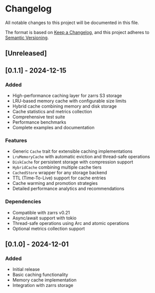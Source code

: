 # Changelog

All notable changes to this project will be documented in this file.

The format is based on [Keep a Changelog](https://keepachangelog.com/en/1.0.0/),
and this project adheres to [Semantic Versioning](https://semver.org/spec/v2.0.0.html).

## [Unreleased]

## [0.1.1] - 2024-12-15

### Added
- High-performance caching layer for zarrs S3 storage
- LRU-based memory cache with configurable size limits
- Hybrid cache combining memory and disk storage
- Cache statistics and metrics collection
- Comprehensive test suite
- Performance benchmarks
- Complete examples and documentation

### Features
- Generic `Cache` trait for extensible caching implementations
- `LruMemoryCache` with automatic eviction and thread-safe operations
- `DiskCache` for persistent storage with compression support
- `HybridCache` combining multiple cache tiers
- `CachedStore` wrapper for any storage backend
- TTL (Time-To-Live) support for cache entries
- Cache warming and promotion strategies
- Detailed performance analytics and recommendations

### Dependencies
- Compatible with zarrs v0.21
- Async/await support with tokio
- Thread-safe operations using Arc and atomic operations
- Optional metrics collection support

## [0.1.0] - 2024-12-01

### Added
- Initial release
- Basic caching functionality
- Memory cache implementation
- Integration with zarrs storage
